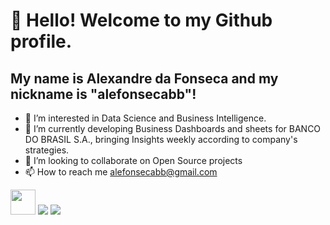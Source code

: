 # 👋 Hello! Welcome to my Github profile.
## My name is Alexandre da Fonseca and my nickname is "alefonsecabb"!

- 👀 I’m interested in Data Science and Business Intelligence. 
- 🌱 I’m currently developing Business Dashboards and sheets for BANCO DO BRASIL S.A., bringing Insights weekly according to company's strategies.    
- 💞️ I’m looking to collaborate on Open Source projects 
- 📫 How to reach me alefonsecabb@gmail.com

<img loading="lazy" src="https://cdn.jsdelivr.net/gh/devicons/devicon/icons/git/git-original.svg" width="40" height="40"/>
<i class="devicon-github-original-wordmark"></i>
<img src="https://cdn.jsdelivr.net/gh/devicons/devicon/icons/python/python-original-wordmark.svg" />
<img src="https://cdn.jsdelivr.net/gh/devicons/devicon/icons/vscode/vscode-original-wordmark.svg" />

<!---
alefonsecabb/alefonsecabb is a ✨ special ✨ repository because its `README.md` (this file) appears on your GitHub profile.
You can click the Preview link to take a look at your changes.
--->
